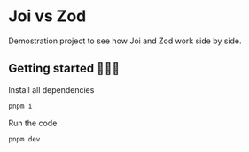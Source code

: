 # Joi vs Zod

Demostration project to see how Joi and Zod work side by side.

## Getting started 👨🏻‍💻

Install all dependencies

```bash
pnpm i
```

Run the code

```bash
pnpm dev
```